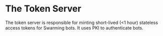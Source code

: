 # The Token Server

The token server is responsible for minting short-lived (<1 hour) stateless
access tokens for Swarming bots. It uses PKI to authenticate bots.
